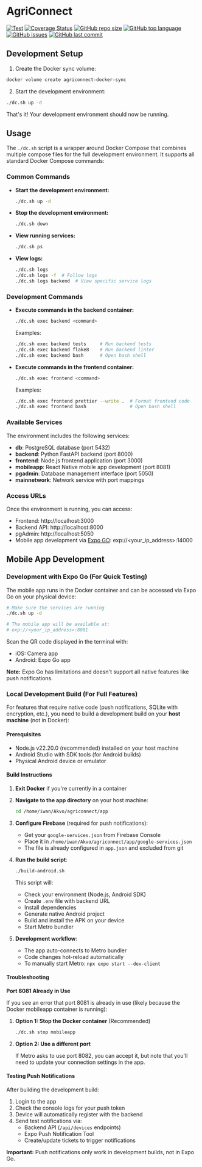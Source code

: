 # AgriConnect

[![Test](https://github.com/akvo/agriconnect/actions/workflows/test.yml/badge.svg?branch=main)](https://github.com/akvo/agriconnect/actions/workflows/test.yml)
[![Coverage Status](https://coveralls.io/repos/github/akvo/agriconnect/badge.svg?branch=main)](https://coveralls.io/github/akvo/agriconnect?branch=main)
[![GitHub repo size](https://img.shields.io/github/repo-size/akvo/agriconnect)](https://github.com/akvo/agriconnect)
[![GitHub top language](https://img.shields.io/github/languages/top/akvo/agriconnect)](https://github.com/akvo/agriconnect)
[![GitHub issues](https://img.shields.io/github/issues/akvo/agriconnect)](https://github.com/akvo/agriconnect/issues)
[![GitHub last commit](https://img.shields.io/github/last-commit/akvo/agriconnect)](https://github.com/akvo/agriconnect/commits/main)

## Development Setup

1. Create the Docker sync volume:
```bash
docker volume create agriconnect-docker-sync
```

2. Start the development environment:
```bash
./dc.sh up -d
```

That's it! Your development environment should now be running.

## Usage

The `./dc.sh` script is a wrapper around Docker Compose that combines multiple compose files for the full development environment. It supports all standard Docker Compose commands:

### Common Commands

- **Start the development environment:**
  ```bash
  ./dc.sh up -d
  ```

- **Stop the development environment:**
  ```bash
  ./dc.sh down
  ```

- **View running services:**
  ```bash
  ./dc.sh ps
  ```

- **View logs:**
  ```bash
  ./dc.sh logs
  ./dc.sh logs -f  # Follow logs
  ./dc.sh logs backend  # View specific service logs
  ```

### Development Commands

- **Execute commands in the backend container:**
  ```bash
  ./dc.sh exec backend <command>
  ```

  Examples:
  ```bash
  ./dc.sh exec backend tests     # Run backend tests
  ./dc.sh exec backend flake8    # Run backend linter
  ./dc.sh exec backend bash      # Open bash shell
  ```

- **Execute commands in the frontend container:**
  ```bash
  ./dc.sh exec frontend <command>
  ```

  Examples:
  ```bash
  ./dc.sh exec frontend prettier --write .  # Format frontend code
  ./dc.sh exec frontend bash                # Open bash shell
  ```

### Available Services

The environment includes the following services:

- **db**: PostgreSQL database (port 5432)
- **backend**: Python FastAPI backend (port 8000)
- **frontend**: Node.js frontend application (port 3000)
- **mobileapp**: React Native mobile app development (port 8081)
- **pgadmin**: Database management interface (port 5050)
- **mainnetwork**: Network service with port mappings

### Access URLs

Once the environment is running, you can access:

- Frontend: http://localhost:3000
- Backend API: http://localhost:8000
- pgAdmin: http://localhost:5050
- Mobile app development via [Expo GO](https://play.google.com/store/apps/details?id=host.exp.exponent&hl=en): exp://<your_ip_address>:14000

## Mobile App Development

### Development with Expo Go (For Quick Testing)

The mobile app runs in the Docker container and can be accessed via Expo Go on your physical device:

```bash
# Make sure the services are running
./dc.sh up -d

# The mobile app will be available at:
# exp://<your_ip_address>:8081
```

Scan the QR code displayed in the terminal with:
- iOS: Camera app
- Android: Expo Go app

**Note:** Expo Go has limitations and doesn't support all native features like push notifications.

### Local Development Build (For Full Features)

For features that require native code (push notifications, SQLite with encryption, etc.), you need to build a development build on your **host machine** (not in Docker):

#### Prerequisites
- Node.js v22.20.0 (recommended) installed on your host machine
- Android Studio with SDK tools (for Android builds)
- Physical Android device or emulator

#### Build Instructions

1. **Exit Docker** if you're currently in a container

2. **Navigate to the app directory** on your host machine:
   ```bash
   cd /home/iwan/Akvo/agriconnect/app
   ```

3. **Configure Firebase** (required for push notifications):
   - Get your `google-services.json` from Firebase Console
   - Place it in `/home/iwan/Akvo/agriconnect/app/google-services.json`
   - The file is already configured in `app.json` and excluded from git

4. **Run the build script**:
   ```bash
   ./build-android.sh
   ```

   This script will:
   - Check your environment (Node.js, Android SDK)
   - Create `.env` file with backend URL
   - Install dependencies
   - Generate native Android project
   - Build and install the APK on your device
   - Start Metro bundler

5. **Development workflow**:
   - The app auto-connects to Metro bundler
   - Code changes hot-reload automatically
   - To manually start Metro: `npx expo start --dev-client`

#### Troubleshooting

**Port 8081 Already in Use**

If you see an error that port 8081 is already in use (likely because the Docker mobileapp container is running):

1. **Option 1: Stop the Docker container** (Recommended)
   ```bash
   ./dc.sh stop mobileapp
   ```

2. **Option 2: Use a different port**

   If Metro asks to use port 8082, you can accept it, but note that you'll need to update your connection settings in the app.

#### Testing Push Notifications

After building the development build:

1. Login to the app
2. Check the console logs for your push token
3. Device will automatically register with the backend
4. Send test notifications via:
   - Backend API (`/api/devices` endpoints)
   - Expo Push Notification Tool
   - Create/update tickets to trigger notifications

**Important:** Push notifications only work in development builds, not in Expo Go.
